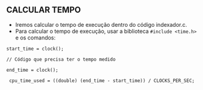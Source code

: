 ## CALCULAR TEMPO

- Iremos calcular o tempo de execução dentro do código indexador.c.
- Para calcular o tempo de execução, usar a biblioteca `#include <time.h>` e os comandos:
```
start_time = clock();

// Código que precisa ter o tempo medido

end_time = clock();

 cpu_time_used = ((double) (end_time - start_time)) / CLOCKS_PER_SEC;

```